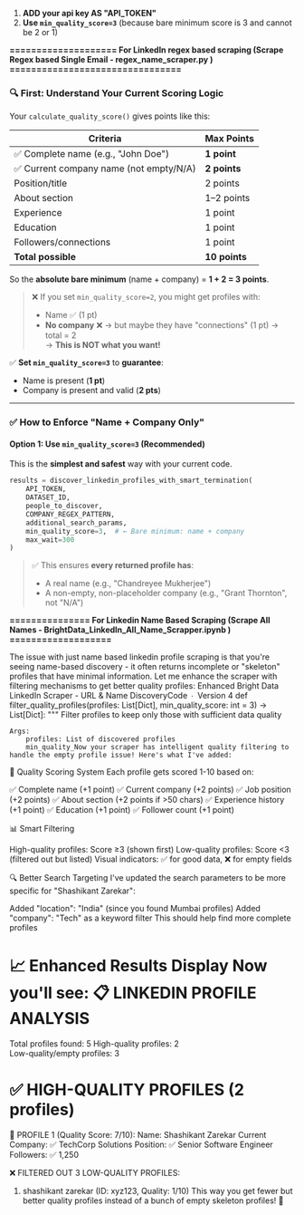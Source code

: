 1. **ADD your api key AS "API_TOKEN"**
2. **Use `min_quality_score=3`** (because bare minimum score is 3 and cannot be 2 or 1)

**==================== For LinkedIn regex based scraping (Scrape Regex based Single Email - regex_name_scraper.py ) ================================**

### 🔍 First: Understand Your Current Scoring Logic

Your `calculate_quality_score()` gives points like this:

| Criteria | Max Points |
|--------|----------|
| ✅ Complete name (e.g., "John Doe") | **1 point** |
| ✅ Current company name (not empty/N/A) | **2 points** |
| Position/title | 2 points |
| About section | 1–2 points |
| Experience | 1 point |
| Education | 1 point |
| Followers/connections | 1 point |
| **Total possible** | **10 points** |

So the **absolute bare minimum** (name + company) = **1 + 2 = 3 points**.

> ❌ If you set `min_quality_score=2`, you might get profiles with:
> - Name ✅ (1 pt)
> - **No company** ❌ → but maybe they have "connections" (1 pt) → total = 2  
> → **This is NOT what you want!**

✅ **Set `min_quality_score=3`** to **guarantee**:
- Name is present (**1 pt**)
- Company is present and valid (**2 pts**)

---

### ✅ How to Enforce "Name + Company Only"

#### Option 1: **Use `min_quality_score=3` (Recommended)**
This is the **simplest and safest** way with your current code.

```python
results = discover_linkedin_profiles_with_smart_termination(
    API_TOKEN,
    DATASET_ID,
    people_to_discover,
    COMPANY_REGEX_PATTERN,
    additional_search_params,
    min_quality_score=3,  # ← Bare minimum: name + company
    max_wait=300
)
```

> ✅ This ensures **every returned profile has**:
> - A real name (e.g., "Chandreyee Mukherjee")
> - A non-empty, non-placeholder company (e.g., "Grant Thornton", not "N/A")

**=============== For Linkedin Name Based Scraping (Scrape All Names - BrightData_LinkedIn_All_Name_Scrapper.ipynb ) ===================** 


The issue with just name based linkedin profile scraping is that you're seeing name-based discovery - it often returns incomplete or "skeleton" profiles that have minimal information. Let me enhance the scraper with filtering mechanisms to get better quality profiles: Enhanced Bright Data LinkedIn Scraper - URL & Name DiscoveryCode ∙ Version 4 def filter_quality_profiles(profiles: List[Dict], min_quality_score: int = 3) -> List[Dict]:
    """
    Filter profiles to keep only those with sufficient data quality
    
    Args:
        profiles: List of discovered profiles
        min_quality_Now your scraper has intelligent quality filtering to handle the empty profile issue! Here's what I've added:
🎯 Quality Scoring System
Each profile gets scored 1-10 based on:

✅ Complete name (+1 point)
✅ Current company (+2 points)
✅ Job position (+2 points)
✅ About section (+2 points if >50 chars)
✅ Experience history (+1 point)
✅ Education (+1 point)
✅ Follower count (+1 point)

📊 Smart Filtering

High-quality profiles: Score ≥3 (shown first)
Low-quality profiles: Score <3 (filtered out but listed)
Visual indicators: ✅ for good data, ❌ for empty fields

🔍 Better Search Targeting
I've updated the search parameters to be more specific for "Shashikant Zarekar":

Added "location": "India" (since you found Mumbai profiles)
Added "company": "Tech" as a keyword filter
This should help find more complete profiles

📈 Enhanced Results Display
Now you'll see:
📋 LINKEDIN PROFILE ANALYSIS
=================================================================
   Total profiles found: 5
   High-quality profiles: 2  
   Low-quality/empty profiles: 3

✅ HIGH-QUALITY PROFILES (2 profiles)
=================================================================

👤 PROFILE 1 (Quality Score: 7/10):
   Name: Shashikant Zarekar
   Current Company: ✅ TechCorp Solutions
   Position: ✅ Senior Software Engineer
   Followers: ✅ 1,250

❌ FILTERED OUT 3 LOW-QUALITY PROFILES:
   1. shashikant zarekar (ID: xyz123, Quality: 1/10)
This way you get fewer but better quality profiles instead of a bunch of empty skeleton profiles! 🚀
